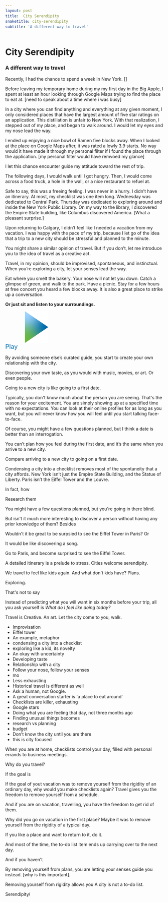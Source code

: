 ```yaml
---
layout: post
title:  City Serendipity
snaketitle: city-serendipity
subtitle: 'A different way to travel'
---
```

<canvas id='canvas' height='400' width='400'></canvas>
<h1>City Serendipity</h1>
<h3 class="mb-5">A different way to travel</h3>

Recently, I had the chance to spend a week in New York.
[]

Before leaving my temporary home during my my first day in the Big Apple, I spent at least an hour looking through Google Maps trying to find the place to eat at. [need to speak about a time where i was busy]

In a city where you can find anything and everything at any given moment, I only considered places that have the largest amount of five star ratings on an application. This distillation is unfair to New York. With that realization, I stepped out of my place, and began to walk around. I would let my eyes and my nose lead the way.

I ended up enjoying a nice bowl of Ramen five blocks away. When I looked at the place on Google Maps after, it was rated a lowly 3.9 starts. No way would it have made it through my personal filter if I found the place through the application. [my personal filter would have remvoed my glance]

I let this chance encounter guide my attitude toward the rest of trip.

The following days, I would walk until I got hungry. Then, I would come across a food truck, a hole in the wall, or a nice restaurant to refuel at.

Safe to say, this was a freeing feeling. I was never in a hurry. I didn’t have an itinerary. At most, my checklist was one item long. Wednesday was dedicated to Central Park. Thursday was dedicated to exploring around and inside the New York Public Library. On my way to the library, I discovered the Empire State building, like Columbus discovered America. [What a pleasant surprise.]

Upon returning to Calgary, I didn’t feel like I needed a vacation from my vacation. I was happy with the pace of my trip, because I let go of the idea that a trip to a new city should be stressful and planned to the minute.

You might share a similar opinion of travel. But if you don’t, let me introduce you to the idea of travel as a creative act.

Travel, in my opinion, should be improvised, spontaneous, and instinctual.  When you’re exploring a city, let your senses lead the way.

Eat where you smelt the bakery. Your nose will not let you down.
Catch a glimpse of green, and walk to the park. Have a picnic.
Stay for a few hours at free concert you heard a few blocks away. It is also a great place to strike up a conversation. 


**Or just sit and listen to your surroundings.**

<div class="text-center mt-5 mb-2" style="height:100px;" id="sounds" data-playing="false"  role="switch" aria-checked="false">
    <audio src="assets/scripts/city-serendipity/mp3/city-center.mp3" type="audio/mpeg"></audio>
    <img class="mx-auto" id="play" style="height:100%;width:200px;object-fit:scale-down;cursor:pointer;" src="assets/scripts/city-serendipity/img/play.png"/>
    <img class="mx-auto" id="pause" style="height:100%;width:200px;object-fit:scale-down;cursor:pointer;display:none" src="assets/scripts/city-serendipity/img/pause.png"/>
</div>
<div class="text-center mb-5" id="sounds-text" style="color:#0871AF;font-size:20px;">Play</div>

By avoiding someone else’s curated guide, you start to create your own relationship with the city. 

Discovering your own taste, as you would with music, movies, or art. Or even people. 

Going to a new city is like going to a first date.



Typically, you don't know much about the person you are seeing. That's the reason for your excitement. You are simply showing up at a specified time with no expectations. You can look at their online profiles for as long as you want, but you will never know how you will feel until you start talking face-to-face. 

Of course, you might have a few questions planned, but I think a date is better than an interrogation. 

You can’t plan how you feel during the first date, and it’s the same when you arrive to a new city. 


Compare arriving to a new city to going on a first date.



Condensing a city into a checklist removes most of the spontaneity that a city affords. New York isn’t just the Empire State Building, and the Statue of Liberty. Paris isn’t the Eiffel Tower and the Louvre. 




In fact, how 




Research them 

You might have a few questions planned, but you're going in there blind.

But isn't it much more interesting to discover a person without having any prior knowledge of them? Besides




Wouldn't it be great to be surpsied to see the Eiffel Tower in Paris?
Or

It would be like discovering a song.

Go to Paris, and become surprised to see the Eiffel Tower.

A detailed itinerary is a prelude to stress. Cities welcome serendipity.

We travel to feel like kids again. And what don't kids have? Plans.

Exploring.

That's not to say

Instead of predicting what you will want in six months before your trip, all you ask yourself is
*What do I feel like doing today?*


Travel is Creative. An art. Let the city come to you, walk.
- Improvisation
- Eiffel tower
- An example, metaphor
- condensing a city into a checklist
- exploring like a kid, its novelty
- An okay with uncertainty
- Developing taste
- Relationship with a city
- Follow your nose, follow your senses
- mo
- Less exhausting
- Historical travel is different as well
- Ask a human, not Google.
- A great conversation starter is 'a place to eat around'
- Checklists are killer, exhausting
- Google stars
- Doing what you are feeling that day, not three months ago
- Finding unusual things becomes
- research vs planning
- budget
- Don’t know the city until you are there
- this is city focused








When you are at home, checklists control your day, filled with personal errands to business meetings.


Why do you travel?

If the goal is

If the goal of yout vacation was to remove yourself from the rigidity of an ordinary day, why would you make checklists again? Travel gives you the freedom to remove yourself from a schedule.


And if you are on vacation, travelling, you have the freedom to get rid of them.

Why did you go on vacation in the first place? Maybe it was to remove yourself from the rigidity of a typical day.

If you like a place and want to return to it, do it.

And most of the time, the to-do list item ends up carrying over to the next day.


And if you haven’t


By removing yourself from plans, you are letting your senses guide you instead. [why is this important].


Removing yourself from rigidity allows you
A city is not a to-do list.

Serendipity/


<div id="dice"></div>

